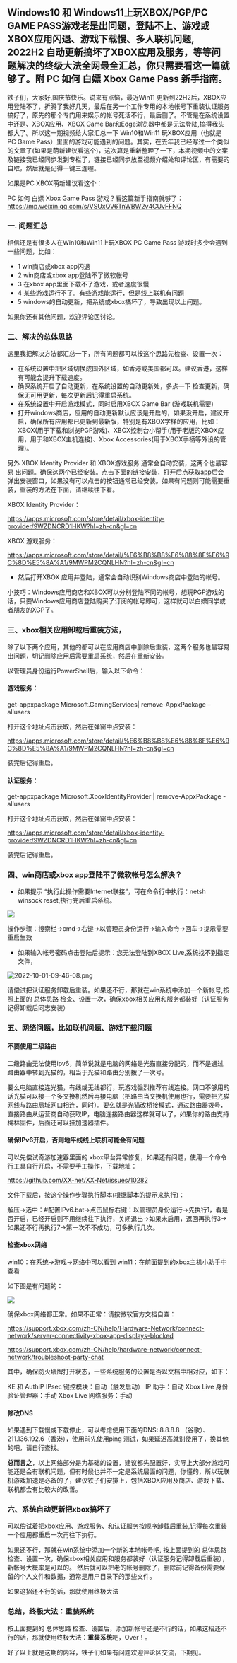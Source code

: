 ## Windows10 和 Windows11上玩XBOX/PGP/PC GAME PASS游戏老是出问题，登陆不上、游戏或XBOX应用闪退、游戏下载慢、多人联机问题, 2022H2 自动更新搞坏了XBOX应用及服务，等等问题解决的终级大法全网最全汇总，你只需要看这一篇就够了。附 PC 如何 白嫖 Xbox Game Pass 新手指南。


铁子们，大家好,国庆节快乐。说来有点恼，最近Win11 更新到22H2后，XBOX应用登陆不了，折腾了我好几天，最后在另一个工作专用的本地帐号下重装认证服务搞好了，原先的那个专门用来娱乐的帐号死活不行，最后删了。不管是在系统设置中还是、XBOX应用、XBOX Game Bar和Edge浏览器中都是无法登陆,搞得我头都大了。所以这一期视频给大家汇总一下 Win10和Win11 玩XBOX应用（也就是PC Game Pass）里面的游戏可能遇到的问题。其实，在去年我已经写过一个类似的文章了(如果是萌新建议看这个)，这次算是重新整理了一下，本期视频中的文案及链接我已经同步发到专栏了，链接已经同步放至视频介绍处和评论区，有需要的自取，然后就是记得一键三连喔。

如果是PC XBOX萌新建议看这个：

PC 如何 白嫖 Xbox Game Pass 游戏？看这篇新手指南就够了：https://mp.weixin.qq.com/s/VSUxQV6TnWBW2v4CUvFFNQ

### 一. 问题汇总

相信还是有很多人在Win10和Win11上玩XBOX PC Game Pass 游戏时多少会遇到一些问题，比如：

- 1 win商店或xbox app闪退
- 2 win商店或xbox app登陆不了微软帐号
- 3 在xbox app里面下载不了游戏，或者速度很慢
- 4 某些游戏运行不了。有些游戏能运行，但是线上联机有问题
- 5 windows的自动更新，把系统或xbox搞坏了，导致出现以上问题。

如果你还有其他问题，欢迎评论区讨论。

### 二、解决的总体思路

这里我把解决方法都汇总一下，所有问题都可以按这个思路先检查、设置一次：

- 在系统设置中把区域切换成国外区域，如香港或美国都可以。建议香港，这样有可能会提升下载速度。
- 确保系统开启了自动更新，在系统设置的自动更新处，多点一下 检查更新，确保无可用更新，每次更新后记得重启系统。
- 在系统设置中开启游戏模式，同时启用XBOX Game Bar (游戏联机需要)
- 打开windows商店，应用的自动更新默认应该是开启的，如果没开启，建议开启，确保所有应用都已更新到最新版，特别是有XBOX字样的应用，比如：XBOX(用于下载和浏览PGP游戏)、XBOX控制台小帮手(用于老版的XBOX应用，用于和XBOX主机连接)、Xbox Accessories(用于XBOX手柄等外设的管理)。

另外 XBOX Identity Provider 和 XBOX游戏服务 通常会自动安装，这两个也最容易 出问题。确保这两个已经安装。点击下面的链接安装，打开后点获取app后会弹出安装窗口，如果没有可以点击的按钮通常已经安装。如果有问题则可能需要重装，重装的方法在下面，请继续往下看。

XBOX Identity Provider：

https://apps.microsoft.com/store/detail/xbox-identity-provider/9WZDNCRD1HKW?hl=zh-cn&gl=cn

XBOX 游戏服务：

https://apps.microsoft.com/store/detail/%E6%B8%B8%E6%88%8F%E6%9C%8D%E5%8A%A1/9MWPM2CQNLHN?hl=zh-cn&gl=cn


- 然后打开XBOX 应用并登陆，通常会自动识别Windows商店中登陆的帐号。

小技巧：Windows应用商店和XBOX可以分别登陆不同的帐号，想玩PGP游戏的话，只要Windows应用商店登陆购买了订阅的帐号即可，这样就可以白嫖同学或者朋友的XGP了。


### 三、xbox相关应用卸载后重装方法，

除了以下两个应用，其他的都可以在应用商店中删除后重装，这两个服务也最容易出问题，切记删除应用后需要重启系统，然后在重新安装。

以管理员身份运行PowerShell后，输入以下命令：

#### 游戏服务：
get-appxpackage Microsoft.GamingServices| remove-AppxPackage –allusers

打开这个地址点击获取，然后在弹窗中点安装：

https://apps.microsoft.com/store/detail/%E6%B8%B8%E6%88%8F%E6%9C%8D%E5%8A%A1/9MWPM2CQNLHN?hl=zh-cn&gl=cn

装完后记得重启。

#### 认证服务：

get-appxpackage Microsoft.XboxIdentityProvider | remove-AppxPackage -allusers

打开这个地址点击获取，然后在弹窗中点安装：

https://apps.microsoft.com/store/detail/xbox-identity-provider/9WZDNCRD1HKW?hl=zh-cn&gl=cn

装完后记得重启。

### 四、win商店或xbox app登陆不了微软帐号怎么解决？

- 如果提示 “执行此操作需要Internet联接”，可在命令行中执行：netsh winsock reset,执行完后重启系统。

![](https://mmbiz.qpic.cn/mmbiz_png/zJnuvGvkHbbWg3dPzMcXtOZhbluBZmiasicck9dzsKhVcjAjJN2aFvHRjErQ3eVb19MraC6lCgEybR3Mg5IiaqXug/640?wx_fmt=png&wxfrom=5&wx_lazy=1&wx_co=1)

操作步骤：搜索栏->cmd->右键->以管理员身份运行->输入命令->回车->提示需要重启生效

- 如果输入帐号密码点击登陆后提示：您无法登陆到XBOX Live,系统找不到指定文件，

![](https://foruda.gitee.com/images/1664590611493444970/1a15ece5_325256.png "2022-10-01-09-46-08.png")

请偿试把认证服务卸载后重装。如果还不行，那就在win系统中添加一个新帐号,按照上面的 总体思路 检查、设置一次，确保xbox相关应用和服务都装好（认证服务记得卸载后同志安装）

### 五、网络问题，比如联机问题、游戏下载问题

#### 不要使用二级路由

二级路由无法使用ipv6，简单说就是电脑的网络是光猫直接分配的，而不是通过路由器中转到光猫的，相当于光猫和路由分别拨了一次号。

要么电脑直接连光猫，有线或无线都行，玩游戏强烈推荐有线连接。网口不够用的话光猫可以接一个多交换机然后再接电脑（把路由当交换机使用也行，需要把光猫网线与路由局域网口相连，同时）。要么就是光猫改桥接模式，通过路由器拨号，直接路由从运营商自动获取IP，电脑连接路由器这样就可以了，如果你的路由支持梅林固件，后面还可以挂加速器插件。


#### 确保IPv6开启，否则地平线线上联机可能会有问题

可以先偿试奇游加速器里面的 xbox平台异常修复，如果还有问题，使用一个命令行工具自行开启，不需要手工操作，下载地址：

https://github.com/XX-net/XX-Net/issues/10282

文件下载后，按这个操作步骤执行脚本(根据脚本的提示来执行)：

解压->选中：#配置IPv6.bat->点击鼠标右键：以管理员身份运行->先执行1，看是否开启，已经开启则不用继续往下执行，关闭退出->如果未启用，返回再执行3->如果还不行再执行7->第一次不不成功，可多执行几次。

#### 检查xbox网络

win10：在系统->游戏->网络中可以看到
win11：在前面提到的xbox主机小助手中查看

如下图是有问题的：

![](https://images.gitee.com/uploads/images/2021/0809/105852_bf01fe19_325256.png)


确保xbox网络都正常。如果不正常：请按微软官方文档自查：

https://support.xbox.com/zh-CN/help/Hardware-Network/connect-network/server-connectivity-xbox-app-displays-blocked

https://support.xbox.com/zh-CN/help/hardware-network/connect-network/troubleshoot-party-chat

其中，确保防火墙牌打开状态，一些系统服务的设置是否以文档中相对应，如下：

KE 和 AuthIP IPsec 键控模块：自动（触发启动）
IP 助手：自动
Xbox Live 身份验证管理器：手动
Xbox Live 网络服务：手动

#### 修改DNS

如果遇到下载慢或下载停止，可以考虑使用下面的DNS: 8.8.8.8 （谷歌）、211.136.192.6（香港），使用前先使用ping 测试，如果延迟高就别使用了，换其他的吧，请自行查找。

**总而言之**，以上网络部分是为基础的设置，建议都先配置好，实际上大部分游戏可能还是会有联机问题，但有时候也并不一定是系统层面的问题，你懂的，所以玩联机游戏加速是必备的了，建议铁子们安排上，包括XBOX应用及商店、游戏下载、联机都会有比较大的改善。

### 六、系统自动更新把xbox搞坏了

可以偿试着把xbox应用、游戏服务、和认证服务按顺序卸载后重装,记得每次重装一个应用都重启一次再往下执行。

如果还不行，那就在win系统中添加一个新的本地帐号吧, 按上面提到的 总体思路 检查、设置一次，确保xbox相关应用和服务都装好（认证服务记得卸载后重装），新帐号大概率是可以的。
然后就可以把老的帐号删除了，删除前记得备份需要保留的个人文件和数据，通常是用户目录下的那些文件。

如果这招还不行的话，那就使用终极大法

### 总结，终极大法：**重装系统**

按上面提到的 总体思路 检查、设置后，添加新帐号还是不行的话，如果这招还不行的话，那就使用终极大法：**重装系统**吧，Over！。

好了以上就是这期的内容，铁子们如果有问题欢迎评论区交流，下期见。

